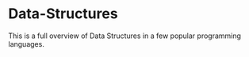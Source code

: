# Data-Structures
This is a full overview of Data Structures in a few popular programming languages.
